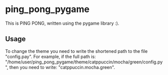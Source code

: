 # ping_pong_pygame
This is PING PONG, written using the pygame library :).
## Usage
To change the theme you need to write the shortened path to the file "config.pay". For example, if the full path is: "/home/user/ping_pong_pygame/theme/catppuccin/mocha/green/config.py", then you need to write: "catppuccin.mocha.green".
